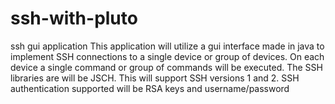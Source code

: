 # ssh-with-pluto
ssh gui application
This application will utilize a gui interface made in java to implement SSH connections to a single device or group of devices. On each device a single command or group of commands will be executed.  The SSH libraries are will be JSCH. This will support SSH versions 1 and 2. SSH authentication supported will be RSA keys and username/password
